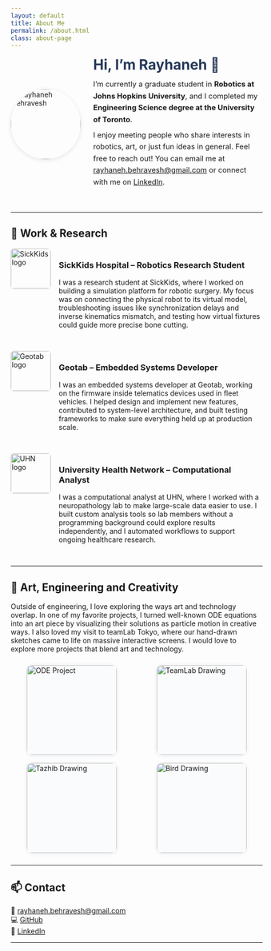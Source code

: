 ```yaml
---
layout: default
title: About Me
permalink: /about.html
class: about-page
---
```


<div class="about-header">
  <div class="intro">
    <img src="{{ site.baseurl }}/assets/img/rayhaneh_about.png" alt="Rayhaneh Behravesh" class="profile-pic">
    <div class="intro-text">
      <h1>Hi, I’m Rayhaneh 👋</h1>
      <p>
        I’m currently a graduate student in <strong>Robotics at Johns Hopkins University</strong>, 
        and I completed my <strong>Engineering Science degree at the University of Toronto</strong>. 
      </p>
      <p>
        I enjoy meeting people who share interests in robotics, art, or just fun ideas in general. 
        Feel free to reach out! You can email me at 
        <a href="mailto:rayhaneh.behravesh@gmail.com">rayhaneh.behravesh@gmail.com</a> or connect with me on 
        <a href="https://www.linkedin.com/in/r-behravesh">LinkedIn</a>.
      </p>
    </div>
  </div>
</div>

---

## 💼 Work & Research

<div class="experience">
  <img src="{{ site.baseurl }}/assets/img/sickkids_logo.png" alt="SickKids logo">
  <div>
    <h3>SickKids Hospital – Robotics Research Student</h3>
    <p>
      I was a research student at SickKids, where I worked on building a 
      simulation platform for robotic surgery. My focus was on connecting 
      the physical robot to its virtual model, troubleshooting issues like 
      synchronization delays and inverse kinematics mismatch, and testing 
      how virtual fixtures could guide more precise bone cutting.
    </p>
  </div>
</div>

<div class="experience">
  <img src="{{ site.baseurl }}/assets/img/geotab_logo.png" alt="Geotab logo">
  <div>
    <h3>Geotab – Embedded Systems Developer</h3>
    <p>
      I was an embedded systems developer at Geotab, working on the 
      firmware inside telematics devices used in fleet vehicles. I helped 
      design and implement new features, contributed to system-level 
      architecture, and built testing frameworks to make sure everything 
      held up at production scale.
    </p>
  </div>
</div>

<div class="experience">
  <img src="{{ site.baseurl }}/assets/img/pmcrt_logo.png" alt="UHN logo">
  <div>
    <h3>University Health Network – Computational Analyst</h3>
    <p>
      I was a computational analyst at UHN, where I worked with a 
      neuropathology lab to make large-scale data easier to use. I built 
      custom analysis tools so lab members without a programming 
      background could explore results independently, and I automated 
      workflows to support ongoing healthcare research.
    </p>
  </div>
</div>

---

## 🎨 Art, Engineering and Creativity

<p>
  Outside of engineering, I love exploring the ways art and technology overlap. In one of my favorite projects, I turned well-known ODE equations into an art piece by visualizing their solutions as particle motion in creative ways. I also loved my visit to teamLab Tokyo, where our hand-drawn sketches came to life on massive interactive screens. I would love to explore more projects that blend art and technology.
</p>

<div class="art-gallery">
  <img src="{{ site.baseurl }}/assets/img/ODE_annotated.png" alt="ODE Project">
  <img src="{{ site.baseurl }}/assets/img/teamlab_drawing.png" alt="TeamLab Drawing">
  <img src="{{ site.baseurl }}/assets/img/drawing_tazhib.png" alt="Tazhib Drawing">
  <img src="{{ site.baseurl }}/assets/img/drawing_bird.png" alt="Bird Drawing">
</div>

<!-- Lightbox overlay -->
<div id="lightbox" class="lightbox">
  <span class="close">&times;</span>
  <img class="lightbox-content" id="lightbox-img">
</div>

---

## 📫 Contact

<p>
📧 <a href="mailto:rayhaneh.behravesh@gmail.com">rayhaneh.behravesh@gmail.com</a><br>
💻 <a href="https://github.com/rayhanehb">GitHub</a><br>
💼 <a href="https://www.linkedin.com/in/r-behravesh">LinkedIn</a>
</p>

---

<style>
.about-page {
  max-width: 850px;
  margin: 40px auto;
  padding: 30px;
  background: #fff;
  border-radius: 12px;
  box-shadow: 0 2px 16px rgba(38,57,89,0.07);
  line-height: 1.6;
}

.about-header {
  margin-bottom: 40px;
}

.intro {
  display: flex;
  align-items: center;
  justify-content: center;
  gap: 25px;
  max-width: 750px;
  margin: 0 auto;
  text-align: left;
  flex-wrap: wrap;
}

.profile-pic {
  width: 140px;
  height: 140px;
  border-radius: 50%;
  object-fit: cover;
  box-shadow: 0 2px 8px rgba(38,57,89,0.12);
  flex-shrink: 0;
}

.intro-text {
  flex: 1;
  min-width: 250px;
}

.intro-text h1 {
  margin-top: 0;
  margin-bottom: 0.4em;
  font-size: 2em;
  color: #263959;
}
.intro-text p {
  margin: 0.5em 0;
  font-size: 1.05em;
  line-height: 1.6;
}

.experience {
  display: flex;
  align-items: flex-start;
  margin-bottom: 30px;
  flex-wrap: nowrap;
}

.experience img {
  width: 80px;           /* logo box size */
  height: 80px;
  object-fit: cover;      /* fill box, crop if needed */
  object-position: center; /* center cropped content */
  margin-right: 16px;
  border-radius: 6px;
  box-shadow: 0 1px 3px rgba(38,57,89,0.1);
}

.art-gallery {
  display: grid;
  grid-template-columns: repeat(auto-fill, minmax(180px, 1fr));
  gap: 16px;
  justify-items: center;
  margin: 24px 0;
}

.art-gallery img {
  width: 100%;
  max-width: 180px;
  aspect-ratio: 1 / 1;
  object-fit: cover;
  border-radius: 10px;
  box-shadow: 0 1px 6px rgba(38,57,89,0.1);
  background: #fafbfc;
  cursor: pointer;
  transition: transform 0.2s;
}
.art-gallery img:hover {
  transform: scale(1.05);
}

/* Lightbox styles */
.lightbox {
  display: none;
  position: fixed;
  z-index: 999;
  padding-top: 60px;
  left: 0;
  top: 0;
  width: 100%;
  height: 100%;
  overflow: auto;
  background-color: rgba(0,0,0,0.85);
}

.lightbox-content {
  display: block;
  margin: auto;
  max-width: 80%;
  max-height: 80%;
  border-radius: 10px;
  box-shadow: 0 2px 12px rgba(0,0,0,0.4);
}

.lightbox .close {
  position: absolute;
  top: 20px;
  right: 35px;
  color: #fff;
  font-size: 36px;
  font-weight: bold;
  cursor: pointer;
}
</style>

<script>
  // Lightbox logic
  const galleryImages = document.querySelectorAll('.art-gallery img');
  const lightbox = document.getElementById('lightbox');
  const lightboxImg = document.getElementById('lightbox-img');
  const closeBtn = document.querySelector('.lightbox .close');

  galleryImages.forEach(img => {
    img.addEventListener('click', () => {
      lightbox.style.display = 'block';
      lightboxImg.src = img.src;
      lightboxImg.alt = img.alt;
    });
  });

  closeBtn.addEventListener('click', () => {
    lightbox.style.display = 'none';
  });

  lightbox.addEventListener('click', (e) => {
    if (e.target === lightbox) {
      lightbox.style.display = 'none';
    }
  });
</script>
